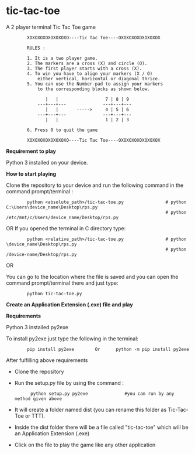 # tic-tac-toe
A 2 player terminal Tic Tac Toe game

            XOXOXOXOXOXOXOXO----Tic Tac Toe----OXOXOXOXOXOXOXOX

            RULES :

            1. It is a two player game.
            2. The markers are a cross (X) and circle (O).
            3. The first player starts with a cross (X).
            4. To win you have to align your markers (X / O)
                either vertical, horizontal or diagonal thrice.
            5. You can use the Number-pad to assign your markers
                to the corresponding blocks as shown below.

                   |   |                  7 | 8 | 9
                ---+---+---              ---+---+---
                   |   |       ----->     4 | 5 | 6
                ---+---+---              ---+---+---
                   |   |                  1 | 2 | 3

            6. Press 0 to quit the game

            XOXOXOXOXOXOXOXO----Tic Tac Toe----OXOXOXOXOXOXOXOX

**Requirement to play**

Python 3 installed on your device.

**How to start playing**

Clone the repository to your device and run the following command in the command prompt/terminal :

            python <absolute_path>/tic-tac-toe.py                # python C:\Users\device_name\Desktop\rps.py
                                                                 # python /etc/mnt/c/Users/device_name/Desktop/rps.py
OR
If you opened the terminal in C directory type:

            python <relative_path>/tic-tac-toe.py                # python \device_name\Desktop\rps.py
                                                                 # python /device-name/Desktop/rps.py

OR

You can go to the location where the file is saved and you can open the command prompt/terminal there and just type:

            python tic-tac-toe.py

**Create an Application Extension (.exe) file and play**

**Requirements**

Python 3 installed
py2exe

To install py2exe just type the following in the terminal:

            pip install py2exe        Or      python -m pip install py2exe

After fulfilling above requirements

* Clone the repository

* Run the setup.py file by using the command :

            python setup.py py2exe              #you can run by any method given above

* It will create a folder named dist (you can rename this folder as Tic-Tac-Toe or TTT).

* Inside the dist folder there will be a file called "tic-tac-toe" which will be an Application Extension (.exe)

* Click on the file to play the game like any other application
